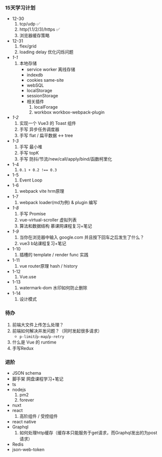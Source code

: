 ### 15天学习计划

- 12-30
    1. tcp/udp ✅
    2. http(1.1/2/3)/https ✅
    3. 浏览器缓存策略
- 12-31
    1. flex/grid
    2. loading delay 优化闪烁问题
- *1-1*
    1. 本地存储
        - service worker 离线存储
        - indexdb
        - cookies same-site
        - webSQL
        - localStorage
        - sessionStorage
        - 相关插件
            1. localForage
            2. workbox workbox-webpack-plugin
- *1-2*
    1. 实现一个 Vue3 的 Toast 组件
    2. 手写 异步任务调度器
    3. 手写 flat / 扁平数据 <-> tree
- *1-3*
    1. 手写 最小堆
    2. 手写 topK
    3. 手写 防抖/节流/new/call/apply/bind/函数柯里化
- 1-4
    1. `0.1 + 0.2 !== 0.3`
- 1-5
    1. Event Loop
- 1-6
    1. webpack vite hrm原理
- 1-7
    1. webpack loader(md为例) & plugin 编写
- *1-8*
    1. 手写 Promise
    2. vue-virtual-scroller 虚拟列表
    3. 算法和数据结构 慕课网课程复习+笔记
- *1-9*
    1. 当你在浏览器中输入 google.com 并且按下回车之后发生了什么？
    2. vue3 b站课程复习+笔记
- 1-10
    1. 插槽的 template / render func 实践
- 1-11
    1. vue router原理 hash / history
- 1-12
    1. Vue.use
- 1-13
    1. watermark-dom 水印如何防止删除
- 1-14
    1. 设计模式

### 待办

1. 前端大文件上传怎么处理？
2. 前端如何解决并发问题？（同时发起很多请求）
    - `p-limit`/`p-map`/`p-retry`
3. 什么是 Vue 的 runtime
4. 手写Redux

### 进阶

- JSON schema
- 脚手架 网盘课程学习+笔记
- ts
- nodejs
    1. pm2
    2. forever
- nuxt
- react
    1. 高阶组件 / 受控组件
- react native
- Graphql
    1. 如何处理http缓存（缓存本只能服务于get请求，而Graphql发出的为post请求）
- Redis
- json-web-token